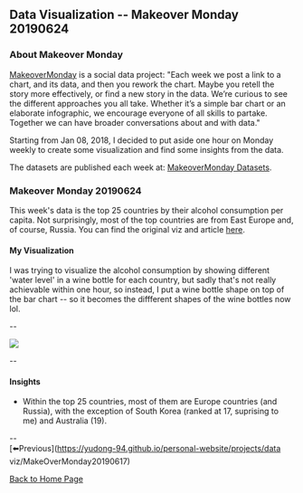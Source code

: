 <head>
  <!-- Global site tag (gtag.js) - Google Analytics -->
<script async src="https://www.googletagmanager.com/gtag/js?id=UA-112502179-1"></script>
<script>
  window.dataLayer = window.dataLayer || [];
  function gtag(){dataLayer.push(arguments);}
  gtag('js', new Date());

  gtag('config', 'UA-112502179-1');
</script>
</head>


## Data Visualization -- Makeover Monday 20190624

### About Makeover Monday

[MakeoverMonday](http://www.makeovermonday.co.uk/) is a social data project:
"Each week we post a link to a chart, and its data, and then you rework the chart.
Maybe you retell the story more effectively, or find a new story in the data.
We’re curious to see the different approaches you all take. Whether it’s a simple bar chart or an elaborate infographic, we encourage everyone of all skills to partake.
Together we can have broader conversations about and with data."

Starting from Jan 08, 2018, I decided to put aside one hour on Monday weekly to create some visualization and find some insights from the data.

The datasets are published each week at: [MakeoverMonday Datasets](http://www.makeovermonday.co.uk/data/).

### Makeover Monday 20190624

This week's data is the top 25 countries by their alcohol consumption per capita. Not surprisingly, most of the top countries are from East Europe and, of course, Russia. You can find the original viz and article [here](https://www.worldatlas.com/articles/who-drinks-the-most-alcohol-consumption-by-country.html).  

#### My Visualization

I was trying to visualize the alcohol consumption by showing different 'water level' in a wine bottle for each country, but sadly that's not really achievable within one hour, so instead, I put a wine bottle shape on top of the bar chart -- so it becomes the diffferent shapes of the wine bottles now lol.   

--  
<div class='tableauPlaceholder' id='viz1561427526289' style='position: relative'>
<noscript><a href='#'>
  <img alt=' ' src='https:&#47;&#47;public.tableau.com&#47;static&#47;images&#47;Ma&#47;MakeOverMonday20190624&#47;Top10AlcoholConsumptionCountries&#47;1_rss.png' style='border: none' />
</a></noscript>
<object class='tableauViz'  style='display:none;'>
  <param name='host_url' value='https%3A%2F%2Fpublic.tableau.com%2F' />
  <param name='embed_code_version' value='3' />
  <param name='site_root' value='' />
  <param name='name' value='MakeOverMonday20190624&#47;Top10AlcoholConsumptionCountries' />
  <param name='tabs' value='no' />
  <param name='toolbar' value='yes' />
  <param name='static_image' value='https:&#47;&#47;public.tableau.com&#47;static&#47;images&#47;Ma&#47;MakeOverMonday20190624&#47;Top10AlcoholConsumptionCountries&#47;1.png' />
  <param name='animate_transition' value='yes' />
  <param name='display_static_image' value='yes' />
  <param name='display_spinner' value='yes' />
  <param name='display_overlay' value='yes' />
  <param name='display_count' value='yes' />
  <param name='filter' value='publish=yes' />
</object></div>       
<script type='text/javascript'>           
  var divElement = document.getElementById('viz1561427526289');        
  var vizElement = divElement.getElementsByTagName('object')[0];         
  vizElement.style.width='600px';vizElement.style.height='627px';         
  var scriptElement = document.createElement('script');                   
  scriptElement.src = 'https://public.tableau.com/javascripts/api/viz_v1.js';      
  vizElement.parentNode.insertBefore(scriptElement, vizElement);             
</script>
  
--  

#### Insights
* Within the top 25 countries, most of them are Europe countries (and Russia), with the exception of South Korea (ranked at 17, suprising to me) and Australia (19).   

--  
[⬅️Previous](https://yudong-94.github.io/personal-website/projects/data viz/MakeOverMonday20190617)
  
[Back to Home Page](https://yudong-94.github.io/personal-website/)
